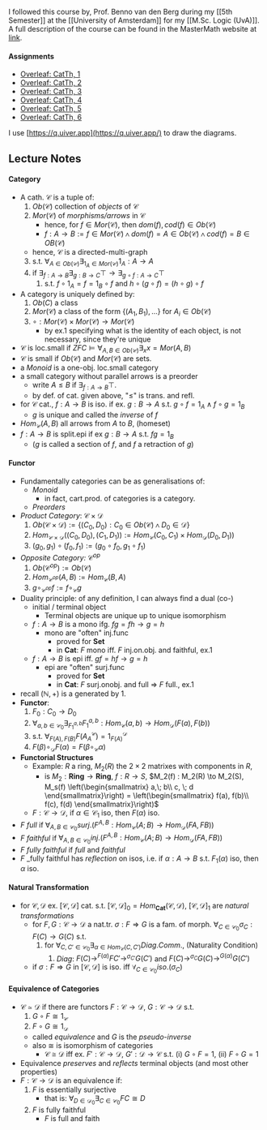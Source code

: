 I followed this course by, Prof. Benno van den Berg during my [[5th Semester]] at the [[University of Amsterdam]] for my [[M.Sc. Logic (UvA)]]. A full description of the course can be found in the MasterMath website at [link](https://elo.mastermath.nl/course/view.php?id=1031).
#### Assignments
- [Overleaf: CatTh, 1](https://www.overleaf.com/read/mxzfynhjhmcv#6beb48)
- [Overleaf: CatTh, 2](https://www.overleaf.com/read/nfqswxwwbxyq#c8c101)
- [Overleaf: CatTh, 3](https://www.overleaf.com/read/xnntfcybtrrd#f4a180)
- [Overleaf: CatTh, 4](https://www.overleaf.com/read/bjgkgrskxnxv#0e93f1)
- [Overleaf: CatTh, 5](https://www.overleaf.com/read/vvxwycrtgvmj#83fd24)
- [Overleaf: CatTh, 6](https://www.overleaf.com/read/tvyjvxpsbrgc#8bbc64)

I use [https://q.uiver.app](https://q.uiver.app/) to draw the diagrams.
## Lecture Notes
#### Category
- A cath. $\mathcal{C}$ is a tuple of:
	1. $Ob(\mathcal{C})$ collection of _objects_ of $\mathcal{C}$
	2. $Mor(\mathcal{C})$ of _morphisms/arrows_ in $\mathcal{C}$
		- hence, for $f \in Mor(\mathcal{C})$, then $dom(f), cod(f) \in Ob(\mathcal{C})$
		- $f: A \to B := f \in Mor(\mathcal{C}) \land dom(f) = A \in Ob(\mathcal{C}) \land cod(f) = B \in OB(\mathcal{C})$
	- hence, $\mathcal{C}$ is a directed-multi-graph
	3. s.t. $\forall_{A \in Ob(\mathcal{C})} \exists_{1_A \in Mor(\mathcal{C})} 1_A: A \to A$
	4. if $\exists_{f: A \to B} \exists_{g: B \to C} \top \to \exists_{g \circ f: A \to C} \top$
		1. s.t. $f \circ 1_A = f = 1_B \circ f$ and $h \circ (g \circ f) = (h \circ g ) \circ f$ 
- A category is uniquely defined by:
	1. $Ob(C)$ a class
	2. $Mor(\mathcal{C})$ a class of the form $\{(A_1, B_1), ...\}$ for $A_i \in Ob(\mathcal{C})$
	4. $\circ: Mor(\mathcal{C}) \times Mor(\mathcal{C}) \to Mor(\mathcal{C})$
		- by ex.1 specifying what is the identity of each object, is not necessary, since they're unique
- $\mathcal{C}$ is loc.small if $ZFC \models \forall_{A, B \in Ob(\mathcal{C})}\exists_{x} x = Mor(A, B)$
- $\mathcal{C}$ is small if $Ob(\mathcal{C})$ and $Mor(\mathcal{C})$ are sets.
- a _Monoid_ is a one-obj. loc.small category
- a small category without parallel arrows is a preorder
	- write $A \le B$ if $\exists_{f: A \to B} \top$.
	- by def. of cat. given above, "$\le$" is trans. and refl.
- for $\mathcal{C}$ cat., $f: A \to B$ is iso. if ex. $g: B \to A$ s.t. $g \circ f = 1_A \land f \circ g = 1_B$
	- $g$ is unique and called the _inverse_ of $f$
- $Hom_{\mathcal{C}}(A, B)$ all arrows from $A$ to $B$, (homeset)
-  $f : A \to B$ is split.epi if ex $g: B \to A$ s.t. $fg = 1_B$ 
	- ($g$ is called a section of $f$, and $f$ a retraction of $g$)
#### Functor
- Fundamentally categories can be as generalisations of:
	- _Monoid_
		- in fact, cart.prod. of categories is a category.
	- _Preorders_
- _Product Category_: $\mathcal{C} \times \mathcal{D}$
	1. $Ob(\mathcal{C} \times \mathcal{D}) := \{(C_0, D_0): C_0 \in Ob(\mathcal{C}) \land D_0 \in \mathcal{D}\}$
	2. $Hom_{\mathcal{C}\times \mathcal{D}}((C_0, D_0),(C_1, D_1)) := Hom_\mathcal{C}(C_0, C_1) \times Hom_\mathcal{D}(D_0, D_1))$ 
	3. $(g_0, g_1) \circ (f_0, f_1) := (g_0 \circ f_0, g_1 \circ f_1)$ 
- _Opposite Category:_ $\mathcal{C}^{op}$
	1. $Ob(\mathcal{C}^{op}) := Ob(\mathcal{C})$
	2. $Hom_{\mathcal{C}^{op}}(A, B) := Hom_{\mathcal{C}}(B, A)$ 
	3. $g \circ_{\mathcal{C}^{op}} f := f \circ_{\mathcal{C}} g$ 
- Duality principle: of any definition, I can always find a dual (co-)
	- initial / terminal object
		- Terminal objects are unique up to unique isomorphism
	- $f: A \to B$ is a mono ifg. $fg = fh \to g = h$
		- mono are "often" inj.func
			- proved for $\textbf{Set}$
			- in $\textbf{Cat}$: $F$ mono iff. $F$ inj.on.obj. and faithful, ex.1
	- $f: A \to B$ is epi iff. $gf = hf \to g = h$
		- epi are "often" surj.func
			- proved for $\textbf{Set}$
			- in $\textbf{Cat}$: $F$ surj.onobj. and full $\Rightarrow$ $F$ full., ex.1
- recall $(\mathbb{N}, +)$ is a generated by $1$.
- **Functor**: 
	1. $F_0: {C}_0 \to {D}_0$ 
	2.  $\forall_{a, b \in \mathcal{C}_0}\exists_{F_1^{a, b}}F_1^{a, b}: Hom_\mathcal{C}(a, b) \to Hom_\mathcal{D}(F(a), F(b))$ 
	3. s.t. $\forall_{F(A), F(B)}F(A_A^\mathcal{C}) = 1^\mathcal{D}_{F(A)}$ 
	4. $F(\beta) \circ_\mathcal{D} F(\alpha) = F(\beta \circ_\mathcal{C} \alpha)$ 
- **Functorial Structures**
	- Example: $R$ a ring, $M_2(R)$ the $2 \times 2$ matrixes with components in $R$,
		- is $M_2: \textbf{Ring} \to \textbf{Ring}$, $f: R \to S$, $M_2(f) : M_2(R) \to M_2(S), M_s(f) \left(\begin{smallmatrix} a,\; b\\ c, \; d \end{smallmatrix}\right) =  \left(\begin{smallmatrix} f(a), f(b)\\ f(c), f(d) \end{smallmatrix}\right)$ 
	- $F: \mathcal{C} \to \mathcal{D}$, if $\alpha \in \mathcal{C}_1$ iso, then $F(\alpha)$ iso.
- $F$ _full_ if $\forall_{A, B \in \mathcal{C}_0} surj.(F^{A, B}: Hom_\mathcal{C}(A; B) \to Hom_\mathcal{D}(FA, FB))$
- $F$ _faithful_ if $\forall_{A, B \in \mathcal{C}_0} inj.(F^{A, B}: Hom_\mathcal{C}(A; B) \to Hom_\mathcal{D}(FA, FB))$
- $F$ _fully faithful_ if _full_ and _faithful_
- $F$  _fully faithful has _reflection_ on isos, i.e. if $\alpha: A \to B$ s.t. $F_1(\alpha)$ iso, then $\alpha$ iso.
#### Natural Transformation
- for $\mathcal{C}, \mathcal{D}$ ex. $[\mathcal{C}, \mathcal{D}]$ cat. s.t. $[\mathcal{C}, \mathcal{D}]_0 = Hom_{\textbf{Cat}}(\mathcal{C}, \mathcal{D})$, $[\mathcal{C}, \mathcal{D}]_1$ are _natural transformations_
	- for $F, G: \mathcal{C} \to \mathcal{D}$ a nat.tr. $\sigma : F \Rightarrow G$ is a fam. of morph. $\forall_{C \in \mathcal{C}_0}\sigma_C : F(C) \to G(C)$ s.t.
		1. for $\forall_{C, C' \in \mathcal{C}_0} \exists_{\alpha \in Hom_\mathcal{C}(C, C')} Diag.Comm.$, (Naturality Condition)
			1. $Diag$: $F(C) \to^{F(\alpha)}FC' \to^{\sigma_{C'}} G(C')$ and $F(C) \to^{\sigma_C} G(C) \to^{G(\alpha)} G(C')$ 
	- if $\sigma: F \Rightarrow G$ in $[\mathcal{C}, \mathcal{D}]$ is iso. iff $\forall_{C \in \mathcal{C}_0} iso.(\sigma_C)$ 
#### Equivalence of Categories
- $\mathcal{C} \simeq \mathcal{D}$ if there are functors $F: \mathcal{C} \to \mathcal{D}$, $G: \mathcal{C} \to \mathcal{D}$ s.t.
	1. $G \circ F \cong 1_\mathcal{C}$
	2. $F \circ G \cong 1_\mathcal{D}$ 
	- called _equivalence_ and $G$ is the _pseudo-inverse_
	- also $\cong$ is isomorphism of categories
		- $\mathcal{C} \cong \mathcal{D}$ iff ex. $F' : \mathcal{C} \to \mathcal{D}$, $G' : \mathcal{D} \to \mathcal{C}$ s.t. (i) $G \circ F = 1$, (ii) $F \circ G = 1$
- Equivalence _preserves_ and _reflects_ terminal objects (and most other properties)
- $F: \mathcal{C} \to \mathcal{D}$ is an equivalence if:
	1. $F$ is essentially surjective
		- that is: $\forall_{D \in \mathcal{D}_0} \exists_{C \in \mathcal{C}_0} FC \cong D$
	2. $F$ is fully faithful
		- $F$ is full and faith